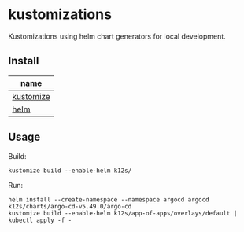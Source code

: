 # kustomizations

Kustomizations using helm chart generators for local development.

## Install

| name                                                      |
|-----------------------------------------------------------|
| [kustomize](https://github.com/kubernetes-sigs/kustomize) |
| [helm](https://github.com/helm/helm)                      |

## Usage

Build:
```shell
kustomize build --enable-helm k12s/
```

Run:
```shell
helm install --create-namespace --namespace argocd argocd k12s/charts/argo-cd-v5.49.0/argo-cd
kustomize build --enable-helm k12s/app-of-apps/overlays/default | kubectl apply -f -
```
